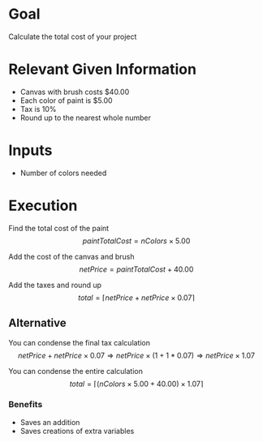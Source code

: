 # Goal
Calculate the total cost of your project

# Relevant Given Information
- Canvas with brush costs \$40.00
- Each color of paint is \$5.00
- Tax is 10\%
- Round up to the nearest whole number

# Inputs
- Number of colors needed

# Execution
Find the total cost of the paint
$$
paintTotalCost = nColors \times 5.00
$$

Add the cost of the canvas and brush
$$
netPrice = paintTotalCost + 40.00
$$

Add the taxes and round up
$$
total = \lceil netPrice + netPrice \times 0.07\rceil
$$

## Alternative
You can condense the final tax calculation
$$
netPrice + netPrice \times 0.07 \Rightarrow netPrice \times (1 + 1 * 0.07) \Rightarrow netPrice \times 1.07
$$

You can condense the entire calculation
$$
total = \lceil (nColors \times 5.00 + 40.00) \times 1.07 \rceil
$$

### Benefits
- Saves an addition
- Saves creations of extra variables